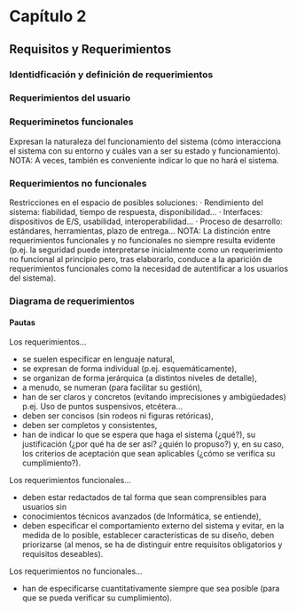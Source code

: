 # Capítulo 2

## Requisitos y Requerimientos

### Identidficación y definición de requerimientos

### Requerimientos del usuario

### Requeriminetos funcionales
Expresan la naturaleza del funcionamiento del sistema (cómo interacciona el sistema con su entorno y cuáles van a ser su estado y funcionamiento).
NOTA: A veces, también es conveniente indicar lo que no hará el sistema. 

### Requerimientos no funcionales
Restricciones en el espacio de posibles soluciones:
· Rendimiento del sistema: fiabilidad, tiempo de respuesta, disponibilidad…
· Interfaces: dispositivos de E/S, usabilidad, interoperabilidad…
· Proceso de desarrollo: estándares, herramientas, plazo de entrega…
NOTA: La distinción entre requerimientos funcionales y no funcionales no siempre resulta evidente (p.ej. la seguridad puede interpretarse inicialmente como un requerimiento no funcional al principio pero, tras elaborarlo, conduce a la aparición de requerimientos funcionales como la necesidad de autentificar a los usuarios del sistema).

### Diagrama de requerimientos


#### Pautas
Los requerimientos…
* se suelen especificar en lenguaje natural,
* se expresan de forma individual (p.ej. esquemáticamente),
* se organizan de forma jerárquica (a distintos niveles de detalle),
* a menudo, se numeran (para facilitar su gestión), 
* han de ser claros y concretos (evitando imprecisiones y ambigüedades) p.ej. Uso de puntos suspensivos, etcétera…
* deben ser concisos (sin rodeos ni figuras retóricas),
* deben ser completos y consistentes,
* han de indicar lo que se espera que haga el sistema (¿qué?), su justificación (¿por qué ha de ser así? ¿quién lo propuso?) y, en su caso, los criterios de aceptación que sean aplicables (¿cómo se verifica su cumplimiento?). 

Los requerimientos funcionales…
* deben estar redactados de tal forma que sean comprensibles para usuarios sin
* conocimientos técnicos avanzados (de Informática, se entiende),
* deben especificar el comportamiento externo del sistema y evitar, en la medida de lo posible, establecer características de su diseño, deben priorizarse (al menos, se ha de distinguir entre requisitos obligatorios y requisitos deseables). 

Los requerimientos no funcionales…
* han de especificarse cuantitativamente siempre que sea posible (para que se pueda verificar su cumplimiento). 
